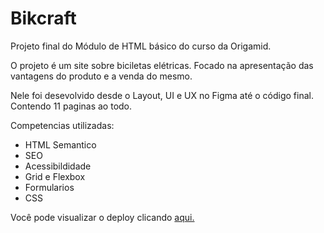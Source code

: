 # Bikcraft

Projeto final do Módulo de HTML básico do curso da Origamid.

O projeto é um site sobre biciletas elétricas. Focado na apresentação das vantagens do produto e a venda do mesmo.

Nele foi desevolvido desde o Layout, UI e UX no Figma até o código final. Contendo 11 paginas ao todo.

Competencias utilizadas:
- HTML Semantico
- SEO
- Acessibildidade
- Grid e Flexbox
- Formularios
- CSS

Você pode visualizar o deploy clicando <a href="https://isaaccelso.github.io/Bikcraft/">aqui.</a>
